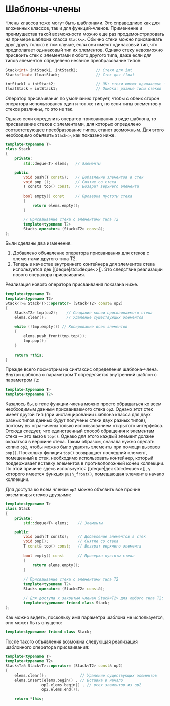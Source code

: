 
# Шаблоны-члены

Члены классов тоже могут быть шаблонами. Это справедливо как для вложенных классов, так и для функций-членов. Применение и преимущества такой возможности можно еще раз продемонстрировать на примере шаблона класса `Stack<>`. Обычно стеки можно присваивать друг другу только в том случае, если они имеют одинаковый тип, что предполагает одинаковый тип их элементов. Однако стеку невозможно присвоить стек с элементами любого другого типа, даже если для типов элементов определено неявное преобразование типов:
```c++
Stack<int> intStack1, intStack2;        // Стеки для int
Stack<float> floatStack;                // Стек для float

intStackl = intStack2;                  // OK: стеки имеют одинаковые типы
floatStack = intStack1;                 // Ошибка: разные типы стеков
```

Оператор присваивания по умолчанию требует, чтобы с обеих сторон оператора использовался один и тот же тип, но если типы элементов у стеков различны, то это не так.

Однако если определить оператор присваивания в виде шаблона, то присваивание стеков с элементами, для которых определено соответствующее преобразование типов, станет возможным. Для этого необходимо объявить `Stack<>`, как показано ниже.
```c++
template<typename Т>
class Stack
{
	private:
		std::deque<T> elems;   // Элементы

	public:
		void push(T const&);   // Добавление элементов в стек
		void pop ();           // Снятие со стека
		T consts top() const;  // Возврат верхнего элемента
		
		bool empty() const     // Проверка пустоты стека
		{
			return elems.empty();
		}

		// Присваивание стека с элементами типа Т2
		template<typename Т2>
		Stacks operator= (Stack<T2> const&);
};
```

Были сделаны два изменения.
1. Добавлено объявление оператора присваивания для стеков с элементами другого типа Т2.
2. Теперь в качестве внутреннего контейнера для элементов стека используется дек [[deque|std::deque<>]]. Это следствие реализации нового оператора присваивания.

Реализация нового оператора присваивания показана ниже.
```c++
template<typename T>
template<typename T2>
Stack<T>& Stack<T>::operator= (Stack<T2> const& op2)
{
	Stack<T2> tmp(op2);    // Создание копии присваиваемого стека
	elems.clear();         // Удаление существующих элементов

	while (!tmp.empty()) // Копирование всех элементов
	{
		elems.push_front(tmp.top());
		tmp.pop();
	}
	
	return *this;
}
```

Прежде всего посмотрим на синтаксис определения шаблона-члена. Внутри шаблона с параметром `Т` определяется внутренний шаблон с параметром `Т2`:
```c++
template<typename Т>
template<typename Т2>
```

Казалось бы, в теле функции-члена можно просто обращаться ко всем необходимым данным присваиваемого стека `ор2`. Однако этот стек имеет другой тип (при инстанцировании шаблона класса для двух разных типов данных будут получены стеки двух разных типов), поэтому вы ограничены только использованием открытого интерфейса. Отсюда следует, что единственный способ обращения к элементам стека — это вызов `top()`. Однако для этого каждый элемент должен оказаться в вершине стека. Таким образом, сначала нужно сделать копию `ор2`, чтобы можно было удалять элементы при помощи вызовов `pop()`. Поскольку функция `top()` возвращает последний элемент, помещенный в стек, необходимо использовать контейнер, который поддерживает вставку элементов в противоположный конец коллекции. По этой причине здесь используется [[deque|дек std::deque<>]], у которого имеется функция `push_front()`, помещающая элемент в начало коллекции.

Для доступа ко всем членам `ор2` можно объявить все прочие экземпляры стеков друзьями:
```c++
template<typename Т>
class Stack
{
	private:
		std::deque<T> elems;    // Элементы

	public:
		void push(T consts);    // Добавление элементов в стек
		void pop();             // Снятие co стека
		T const& top() const;   // Возврат верхнего элемента
		
		bool empty() const      // Проверка пустоты стека
		{
			return elems.empty();
		}
		
		// Присваивание стека с элементами типа Т2
		template<typename Т2>
		Stacks operator= (Stack<T2> const&);
		
		// Для доступа к закрытым членам Stack<T2> для любого типа Т2:
		template<typename> friend class Stack;
};
```

Как можно видеть, поскольку имя параметра шаблона не используется, оно может быть опущено:
```c++
template<typename> friend class Stack;
```

После такого объявления возможна следующая реализация шаблонного оператора присваивания:
```c++
template<typename T>
template<typename T2>
Stack<T>& Stack<T>::operator= (Stack<T2> const& op2)
{
	elems.clear();               // Удаление существующих элементов
	elems.insert(elems.begin() , // Вставка в начало
				op2.elems.begin{) , // всех элементов из ор2
				op2.elems.end());
	
	return *this;
```






